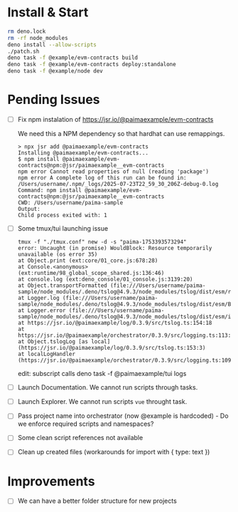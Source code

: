 # Install & Start

```sh
rm deno.lock
rm -rf node_modules
deno install --allow-scripts
./patch.sh
deno task -f @example/evm-contracts build
deno task -f @example/evm-contracts deploy:standalone
deno task -f @example/node dev
```

# Pending Issues

- [ ] Fix npm instalation of https://jsr.io/@paimaexample/evm-contracts

    We need this a NPM dependency so that hardhat can use remappings.
    ```
    > npx jsr add @paimaexample/evm-contracts
    Installing @paimaexample/evm-contracts...
    $ npm install @paimaexample/evm-contracts@npm:@jsr/paimaexample__evm-contracts
    npm error Cannot read properties of null (reading 'package')
    npm error A complete log of this run can be found in: /Users/username/.npm/_logs/2025-07-23T22_59_30_206Z-debug-0.log
    Command: npm install @paimaexample/evm-contracts@npm:@jsr/paimaexample__evm-contracts
    CWD: /Users/username/paima-sample
    Output: 
    Child process exited with: 1
    ```

- [ ] Some tmux/tui launching issue
    ```
    tmux -f "./tmux.conf" new -d -s "paima-1753393573294"
    error: Uncaught (in promise) WouldBlock: Resource temporarily unavailable (os error 35)
    at Object.print (ext:core/01_core.js:678:28)
    at Console.<anonymous> (ext:runtime/98_global_scope_shared.js:136:46)
    at console.log (ext:deno_console/01_console.js:3139:20)
    at Object.transportFormatted (file:///Users/username/paima-sample/node_modules/.deno/tslog@4.9.3/node_modules/tslog/dist/esm/runtime/nodejs/index.js:107:13)
    at Logger.log (file:///Users/username/paima-sample/node_modules/.deno/tslog@4.9.3/node_modules/tslog/dist/esm/BaseLogger.js:101:32)
    at Logger.error (file:///Users/username/paima-sample/node_modules/.deno/tslog@4.9.3/node_modules/tslog/dist/esm/index.js:32:22)
    at https://jsr.io/@paimaexample/log/0.3.9/src/tslog.ts:154:18
    at https://jsr.io/@paimaexample/orchestrator/0.3.9/src/logging.ts:113:16
    at Object.tslogLog [as local] (https://jsr.io/@paimaexample/log/0.3.9/src/tslog.ts:153:3)
    at localLogHandler (https://jsr.io/@paimaexample/orchestrator/0.3.9/src/logging.ts:109:9)
    ```
    edit: subscript calls deno task -f @paimaexample/tui logs

- [ ] Launch Documentation. We cannot run scripts through tasks.

- [ ] Launch Explorer. We cannot run scripts `vue` throught task. 

- [ ] Pass project name into orchestrator (now @example is hardcoded) - Do we enforce required scripts and namespaces?

- [ ] Some clean script references not available

- [ ] Clean up created files (workarounds for import with { type: text })
# Improvements

- [ ] We can have a better folder structure for new projects